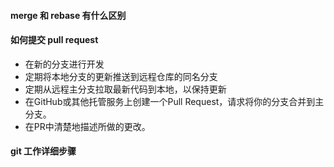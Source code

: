 #### merge 和 rebase 有什么区别

#### 如何提交 pull request

- 在新的分支进行开发
- 定期将本地分支的更新推送到远程仓库的同名分支
- 定期从远程主分支拉取最新代码到本地，以保持更新
- 在GitHub或其他托管服务上创建一个Pull Request，请求将你的分支合并到主分支。
- 在PR中清楚地描述所做的更改。

#### git 工作详细步骤

